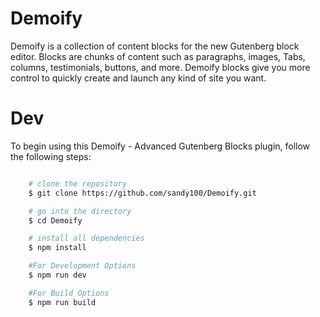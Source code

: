 # Demoify
Demoify is a collection of content blocks for the new Gutenberg block editor. Blocks are chunks of content such as paragraphs, images, Tabs, columns, testimonials, buttons, and more. Demoify blocks give you more control to quickly create and launch any kind of site you want.

# Dev
To begin using this Demoify - Advanced Gutenberg Blocks plugin, follow the following steps:

```sh

    # clone the repository
    $ git clone https://github.com/sandy100/Demoify.git

    # go into the directory
    $ cd Demoify

    # install all dependencies
    $ npm install

    #For Development Options
    $ npm run dev

    #For Build Options
    $ npm run build

```
